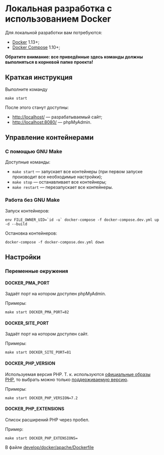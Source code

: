# Локальная разработка с использованием Docker

Для локальной разработки вам потребуются:

- [Docker](https://docs.docker.com/install/) 1.13+;
- [Docker Compose](https://docs.docker.com/compose/install/) 1.10+;

**Обратите внимание: все приведённые здесь команды должны выполняться в корневой папке проекта!**

## Краткая инструкция

Выполните команду

    make start

После этого станут доступны:

- [http://localhost/](http://localhost/) — разрабатываемый сайт;
- [http://localhost:8080/](http://localhost8080/) — phpMyAdmin.

## Управление контейнерами

### С помощью GNU Make

Доступные команды:

- `make start` — запускает все контейнеры (при первом запуске производит все необходимые настройки);
- `make stop` — останавливает все контейнеры;
- `make restart` — перезапускает все контейнеры.

### Работа без GNU Make

Запуск контейнеров:

    env FILE_OWNER_UID=`id -u` docker-compose -f docker-compose.dev.yml up -d --build

Остановка контейнеров:

    docker-compose -f docker-compose.dev.yml down

## Настройки

### Переменные окружения

#### DOCKER_PMA_PORT

Задаёт порт на котором доступен phpMyAdmin.

Примеры:

    make start DOCKER_PMA_PORT=82

#### DOCKER_SITE_PORT

Задаёт порт на котором доступен сайт.

Примеры:

    make start DOCKER_SITE_PORT=81

#### DOCKER_PHP_VERSION

Используемая версия PHP. Т. к. используются [официальные образы PHP](https://hub.docker.com/r/library/php/tags/), то
выбрать можно только [поддерживаемую версию](http://php.net/supported-versions.php).

Примеры:

    make start DOCKER_PHP_VERSION=7.2

#### DOCKER_PHP_EXTENSIONS

Список расширений PHP через пробел.

Пример:

    make start DOCKER_PHP_EXTENSIONS=

В файле [develop/docker/apache/Dockerfile][apache_dockerfile]

[apache_dockerfile]: ../develop/docker/apache/Dockerfile
